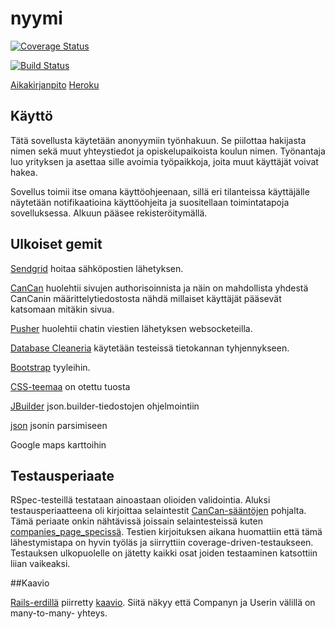 # nyymi

[![Coverage Status](https://coveralls.io/repos/github/nyymiapp/nyymi/badge.svg?branch=master)](https://coveralls.io/github/nyymiapp/nyymi?branch=master)

[![Build Status](https://travis-ci.org/nyymiapp/nyymi.svg?branch=master)](https://travis-ci.org/nyymiapp/nyymi)

[Aikakirjanpito](https://docs.google.com/spreadsheets/d/1HR3h8OUmtGv9Rlxunj25JdfaotxLDICiaqsESHZKF8A/edit?usp=sharing) [Heroku](https://nyymi.herokuapp.com/)

## Käyttö
Tätä sovellusta käytetään anonyymiin työnhakuun. Se piilottaa hakijasta nimen sekä muut yhteystiedot ja opiskelupaikoista koulun nimen. Työnantaja luo yrityksen ja asettaa sille avoimia työpaikkoja, joita muut käyttäjät voivat hakea. 

Sovellus toimii itse omana käyttöohjeenaan, sillä eri tilanteissa käyttäjälle näytetään notifikaatioina käyttöohjeita ja suositellaan toimintatapoja sovelluksessa. Alkuun pääsee rekisteröitymällä. 

## Ulkoiset gemit

[Sendgrid](http://sendgrid.com/) hoitaa sähköpostien lähetyksen.

[CanCan](https://github.com/ryanb/cancan) huolehtii sivujen authorisoinnista ja näin on mahdollista yhdestä CanCanin määrittelytiedostosta nähdä millaiset käyttäjät pääsevät katsomaan mitäkin sivua.

[Pusher](https://pusher.com/) huolehtii chatin viestien lähetyksen websocketeilla. 

[Database Cleaneria](https://github.com/DatabaseCleaner/database_cleaner) käytetään testeissä tietokannan tyhjennykseen.

[Bootstrap](http://getbootstrap.com/components/) tyyleihin.

[CSS-teemaa](http://www.free-css.com/free-css-templates/page193/spot) on otettu tuosta 

[JBuilder](https://github.com/rails/jbuilder) json.builder-tiedostojen ohjelmointiin

[json](https://rubygems.org/gems/json/versions/1.8.3) jsonin parsimiseen

Google maps karttoihin

## Testausperiaate

RSpec-testeillä testataan ainoastaan olioiden validointia. 
Aluksi testausperiaatteena oli kirjoittaa selaintestit [CanCan-sääntöjen](https://github.com/nyymiapp/nyymi/blob/master/app/models/ability.rb) pohjalta. Tämä periaate onkin nähtävissä joissain selaintesteissä kuten [companies_page_specissä](https://github.com/nyymiapp/nyymi/blob/master/spec/features/companies_page_spec.rb). Testien kirjoituksen aikana huomattiin että tämä lähestymistapa on hyvin työläs ja siirryttiin coverage-driven-testaukseen. Testauksen ulkopuolelle on jätetty kaikki osat joiden testaaminen katsottiin liian vaikeaksi. 

##Kaavio

[Rails-erdillä](https://github.com/voormedia/rails-erd) piirretty [kaavio](https://github.com/nyymiapp/nyymi/blob/master/erd.pdf). Siitä näkyy että Companyn ja Userin välillä on many-to-many- yhteys. 


